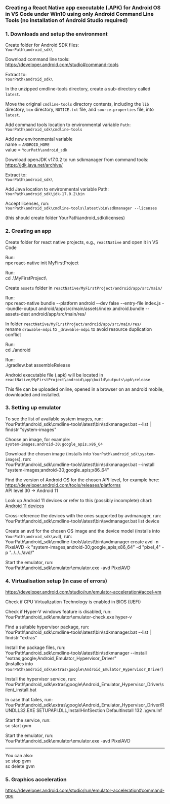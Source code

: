 
### Creating a React Native app executable (.APK) for Android OS in VS Code under Win10 using only Android Command Line Tools (no installation of Android Studio required)

### 1. Downloads and setup the environment

Create folder for Android SDK files:<br>
`YourPath\android_sdk\`

Download command line tools:<br>
https://developer.android.com/studio#command-tools

Extract to:<br>
`YourPath\android_sdk\`

In the unzipped cmdline-tools directory, create a sub-directory called `latest`.

Move the original `cmdline-tools` directory contents, including the `lib` directory, `bin` directory, `NOTICE.txt` file, and `source.properties` file, into `latest`.

Add command tools location to environmental variable `Path`:<br>
`YourPath\android_sdk\cmdline-tools`

Add new environmental variable<br>
name = `ANDROID_HOME`<br>
value = `YourPath\android_sdk`<br>

Download openJDK v17.0.2 to run sdkmanager from command tools:<br>
https://jdk.java.net/archive/

Extract to:<br>
`YourPath\android_sdk\`

Add Java location to environmental variable Path:<br>
`YourPath\android_sdk\jdk-17.0.2\bin`

Accept licenses, run:<br>
`YourPath\android_sdk\cmdline-tools\latest\bin\sdkmanager --licenses`

(this should create folder YourPath\android_sdk\licenses)

### 2. Creating an app

Create folder for react native projects, e.g., `reactNative` and open it in VS Code

Run:<br>
npx react-native init MyFirstProject

Run:<br>
cd .\MyFirstProject\

Create `assets` folder in `reactNative/MyFirstProject/android/app/src/main/`

Run:<br>
npx react-native bundle --platform android --dev false --entry-file index.js --bundle-output android/app/src/main/assets/index.android.bundle --assets-dest android/app/src/main/res/

In folder `reactNative/MyFirstProject/android/app/src/main/res/`<br>
rename `drawable-mdpi` to `_drawable-mdpi` to avoid resource duplication conflict

Run:<br>
cd ./android

Run:<br>
./gradlew.bat assembleRelease

Android executable file (.apk) will be located in<br>
`reactNative/MyFirstProject\android\app\build\outputs\apk\release`

This file can be uploaded online, opened in a browser on an android mobile, downloaded and installed.

### 3. Setting up emulator

To see the list of available system images, run:<br/>
YourPath\android_sdk\cmdline-tools\latest\bin\sdkmanager.bat --list | findstr "system-images"

Choose an image, for example:<br/>
`system-images;android-30;google_apis;x86_64`

Download the chosen image (installs into `YourPath\android_sdk\system-images`), run:<br/>
YourPath\android_sdk\cmdline-tools\latest\bin\sdkmanager.bat --install "system-images;android-30;google_apis;x86_64"

Find the version of Android OS for the chosen API level, for example here:
https://developer.android.com/tools/releases/platforms<br/>
API level 30 -> Android 11<br/>

Look up Android 11 devices or refer to this (possibly incomplete) chart:<br/>
[Android 11 devices](./android_11_devices.png)

Cross-reference the devices with the ones supported by avdmanager, run:<br/>
YourPath\android_sdk\cmdline-tools\latest\bin\avdmanager.bat list device

Create an avd for the chosen OS image and the device model (installs into `YourPath\android_sdk\avd`), run:<br/>
YourPath\android_sdk\cmdline-tools\latest\bin\avdmanager create avd -n PixelAVD -k "system-images;android-30;google_apis;x86_64" -d "pixel_4" -p "../../../avd/"

Start the emulator, run:<br/>
YourPath\android_sdk\emulator\emulator.exe -avd PixelAVD

### 4. Virtualisation setup (in case of errors)

https://developer.android.com/studio/run/emulator-acceleration#accel-vm

Check if CPU Virtualization Technology is enabled in BIOS (UEFI)

Check if Hyper-V windows feature is disabled, run:<br/>
YourPath\android_sdk\emulator\emulator-check.exe hyper-v

Find a suitable hypervisor package, run:<br/>
YourPath\android_sdk\cmdline-tools\latest\bin\sdkmanager.bat --list | findstr "extras"

Install the package files, run:<br/>
YourPath\android_sdk\cmdline-tools\latest\bin\sdkmanager --install "extras;google;Android_Emulator_Hypervisor_Driver"<br/>
(installes into `YourPath\android_sdk\extras\google\Android_Emulator_Hypervisor_Driver`)

Install the hypervisor service, run:
YourPath\android_sdk\extras\google\Android_Emulator_Hypervisor_Driver\silent_install.bat

In case that failes, run:<br/>
YourPath\android_sdk\extras\google\Android_Emulator_Hypervisor_Driver/RUNDLL32.EXE SETUPAPI.DLL,InstallHinfSection DefaultInstall 132 .\gvm.Inf

Start the service, run:<br/>
sc start gvm

Start the emulator, run:<br/>
YourPath\android_sdk\emulator\emulator.exe -avd PixelAVD

-----
You can also:<br/>
sc stop gvm<br/>
sc delete gvm

### 5. Graphics acceleration

https://developer.android.com/studio/run/emulator-acceleration#command-gpu